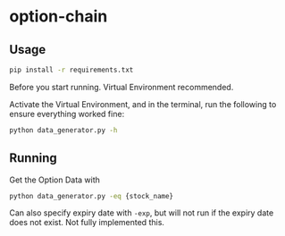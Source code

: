 # option-chain

## Usage

```bash
pip install -r requirements.txt
```
Before you start running. Virtual Environment recommended.

Activate the Virtual Environment, and in the terminal, run the following to ensure everything worked fine:

```bash
python data_generator.py -h
```

## Running

Get the Option Data with
```bash
python data_generator.py -eq {stock_name}
```

Can also specify expiry date with `-exp`, but will not run if the expiry date does not exist. Not fully implemented this.

